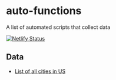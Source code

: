 # auto-functions

A list of automated scripts that collect data

[![Netlify Status](https://api.netlify.com/api/v1/badges/5a650bf8-70d7-43a9-9eb8-6772b3d8c00a/deploy-status)](https://app.netlify.com/sites/auto-functions/deploys)

## Data

- [List of all cities in US](https://auto-functions.netlify.app/cities-in-us.json)

